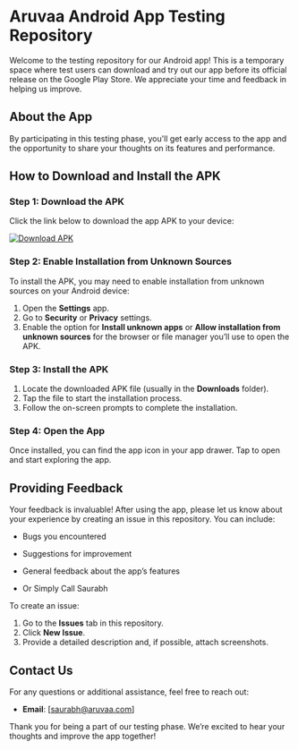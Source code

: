 # Aruvaa Android App Testing Repository

Welcome to the testing repository for our Android app! This is a temporary space where test users can download and try out our app before its official release on the Google Play Store. We appreciate your time and feedback in helping us improve.

## About the App
By participating in this testing phase, you'll get early access to the app and the opportunity to share your thoughts on its features and performance.

## How to Download and Install the APK

### Step 1: Download the APK
Click the link below to download the app APK to your device:

[![Download APK](https://img.shields.io/badge/Download-APK-blue?style=for-the-badge)](https://github.com/SparshInnovators/aruvaa-paytime-android/releases/download/alpha01/app-debug.apk)

### Step 2: Enable Installation from Unknown Sources
To install the APK, you may need to enable installation from unknown sources on your Android device:

1. Open the **Settings** app.
2. Go to **Security** or **Privacy** settings.
3. Enable the option for **Install unknown apps** or **Allow installation from unknown sources** for the browser or file manager you’ll use to open the APK.

### Step 3: Install the APK
1. Locate the downloaded APK file (usually in the **Downloads** folder).
2. Tap the file to start the installation process.
3. Follow the on-screen prompts to complete the installation.

### Step 4: Open the App
Once installed, you can find the app icon in your app drawer. Tap to open and start exploring the app.

## Providing Feedback
Your feedback is invaluable! After using the app, please let us know about your experience by creating an issue in this repository. You can include:

- Bugs you encountered
- Suggestions for improvement
- General feedback about the app’s features

- Or Simply Call Saurabh

To create an issue:
1. Go to the **Issues** tab in this repository.
2. Click **New Issue**.
3. Provide a detailed description and, if possible, attach screenshots.

## Contact Us
For any questions or additional assistance, feel free to reach out:
- **Email**: [saurabh@aruvaa.com]

Thank you for being a part of our testing phase. We’re excited to hear your thoughts and improve the app together!

